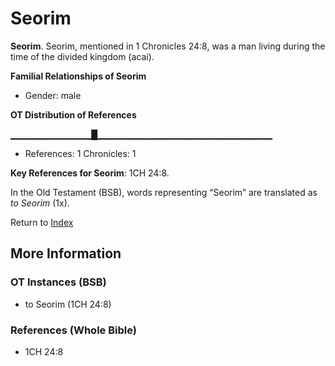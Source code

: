 # Seorim
**Seorim**. 
Seorim, mentioned in 1 Chronicles 24:8, was a man living during the time of the divided kingdom (acai). 




**Familial Relationships of Seorim**


* Gender: male


**OT Distribution of References**

▁▁▁▁▁▁▁▁▁▁▁▁█▁▁▁▁▁▁▁▁▁▁▁▁▁▁▁▁▁▁▁▁▁▁▁▁▁▁
* References: 1 Chronicles: 1



**Key References for Seorim**: 
1CH 24:8. 


In the Old Testament (BSB), words representing “Seorim” are translated as 
*to Seorim* (1x). 




Return to [Index](00-Index.md)

## More Information

### OT Instances (BSB)

* to Seorim (1CH 24:8)



### References (Whole Bible)

* 1CH 24:8



